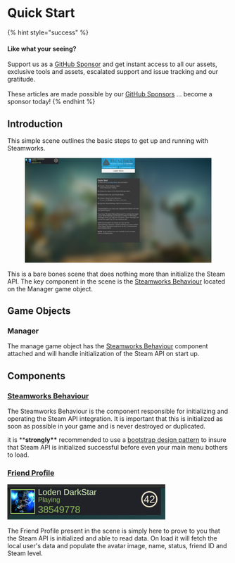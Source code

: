 # Quick Start

{% hint style="success" %}
#### Like what your seeing?

Support us as a [GitHub Sponsor](../../../../become-a-sponsor/) and get instant access to all our assets, exclusive tools and assets, escalated support and issue tracking and our gratitude.\
\
These articles are made possible by our [GitHub Sponsors](../../../../become-a-sponsor/) ... become a sponsor today!
{% endhint %}

## Introduction

This simple scene outlines the basic steps to get up and running with Steamworks.

<figure><img src="../../../../.gitbook/assets/image (3) (1).png" alt=""><figcaption></figcaption></figure>

This is a bare bones scene that does nothing more than initialize the Steam API. The key component in the scene is the [Steamworks Behaviour](../../unity/components/steamworks-behaviour.md) located on the Manager game object.

## Game Objects

### Manager

The manage game object has the [Steamworks Behaviour](../../unity/components/steamworks-behaviour.md) component attached and will handle initialization of the Steam API on start up.

## Components

### [Steamworks Behaviour](../../unity/components/steamworks-behaviour.md)

The Steamworks Behaviour is the component responsible for initializing and operating the Steam API integration. It is important that this is initialized as soon as possible in your game and is never destroyed or duplicated.

it is \*\***strongly\*\*** recommended to use a [bootstrap design pattern](../../../../company/design/bootstrap-scene.md) to insure that Steam API is initialized successful before even your main menu bothers to load.

### [Friend Profile](../../unity/ugui-tools/prefabs/friend-profile.md)

![](<../../../../.gitbook/assets/image (2) (4) (3).png>)

The Friend Profile present in the scene is simply here to prove to you that the Steam API is initialized and able to read data. On load it will fetch the local user's data and populate the avatar image, name, status, friend ID and Steam level.
